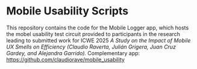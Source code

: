 # Mobile Usability Scripts

This repository contains the code for the Mobile Logger app, which hosts the mobel usability test circuit provided to participants in the research leading to submitted work for ICWE 2025 *A Study on the Impact of Mobile UX Smells on
Efficiency (Claudio Raverta, Julián Grigera, Juan Cruz Gardey, and Alejandra Garrido).* Complementary app: https://github.com/claudiorave/mobile_usability

